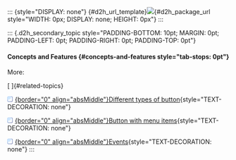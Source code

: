 ::: {style="DISPLAY: none"}
[](ms-xhelp:///?Id=d2h_url_template){#d2h_url_template}![](!package_url!){#d2h_package_url style="WIDTH: 0px; DISPLAY: none; HEIGHT: 0px"}
:::

::: {.d2h_secondary_topic style="PADDING-BOTTOM: 10pt; MARGIN: 0pt; PADDING-LEFT: 0pt; PADDING-RIGHT: 0pt; PADDING-TOP: 0pt"}
#### Concepts and Features {#concepts-and-features style="tab-stops: 0pt"}

More:

[ ]{#related-topics}

[![](button.gif){border="0" align="absMiddle"}Different types of button](ms-xhelp:///?Id=d72dbaab-9153-4a1c-9af0-00b47ab4eb1e){style="TEXT-DECORATION: none"}

[![](button.gif){border="0" align="absMiddle"}Button with menu items](ms-xhelp:///?Id=21570b2d-249a-4d72-b931-98e451676ea8){style="TEXT-DECORATION: none"}

[![](button.gif){border="0" align="absMiddle"}Events](ms-xhelp:///?Id=5233e922-f85b-4eb8-822b-75fb42df4d20){style="TEXT-DECORATION: none"}
:::
